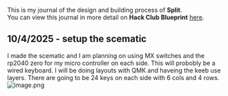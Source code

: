 <!--
  ===================    !!READ THIS NOTICE!!   ====================
  DO NOT edit this file manually. Your changes WILL BE OVERWRITTEN!
  This journal is auto generated and updated by Hack Club Blueprint.
  To edit this file, please edit your journal entries on Blueprint.
  ==================================================================
-->

This is my journal of the design and building process of **Split**.  
You can view this journal in more detail on **Hack Club Blueprint** [here](https://blueprint.hackclub.com/projects/58).


## 10/4/2025 - setup the scematic  

I made the scematic and I am planning on using MX switches and the rp2040 zero for my micro controller on each side. This will probobly be a wired keyboard. I will be doing layouts with QMK and haveing the keeb use layers. There are going to be 24 keys on each side with 6 cols and 4 rows.
![image.png](https://blueprint.hackclub.com/user-attachments/blobs/redirect/eyJfcmFpbHMiOnsiZGF0YSI6MzMxLCJwdXIiOiJibG9iX2lkIn19--ef188de868b05fd16eed0501f5f0788291c13f1a/image.png)
  

